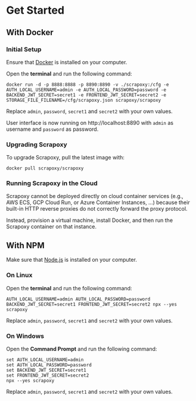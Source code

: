 # Get Started

## With Docker

### Initial Setup

Ensure that [Docker](https://www.docker.com) is installed on your computer.

Open the **terminal** and run the following command:

```shell
docker run -d -p 8888:8888 -p 8890:8890 -v ./scrapoxy:/cfg -e AUTH_LOCAL_USERNAME=admin -e AUTH_LOCAL_PASSWORD=password -e BACKEND_JWT_SECRET=secret1 -e FRONTEND_JWT_SECRET=secret2 -e STORAGE_FILE_FILENAME=/cfg/scrapoxy.json scrapoxy/scrapoxy
```

Replace `admin`, `password`, `secret1` and `secret2` with your own values.

User interface is now running on http://localhost:8890 with `admin` as username and `password` as password.


### Upgrading Scrapoxy

To upgrade Scrapoxy, pull the latest image with:

```shell
docker pull scrapoxy/scrapoxy
```


### Running Scrapoxy in the Cloud

Scrapoxy cannot be deployed directly on cloud container services 
(e.g., AWS ECS, GCP Cloud Run, or Azure Container Instances, ...) 
because their built-in HTTP reverse proxies do not correctly forward the proxy protocol.

Instead, provision a virtual machine, install Docker, and then run the Scrapoxy container on that instance.


## With NPM

Make sure that [Node.js](https://nodejs.org) is installed on your computer.

### On Linux

Open the **terminal** and run the following command:

```shell
AUTH_LOCAL_USERNAME=admin AUTH_LOCAL_PASSWORD=password BACKEND_JWT_SECRET=secret1 FRONTEND_JWT_SECRET=secret2 npx --yes scrapoxy
```

Replace `admin`, `password`, `secret1` and `secret2` with your own values.


### On Windows

Open the **Command Prompt** and run the following command:

```shell
set AUTH_LOCAL_USERNAME=admin
set AUTH_LOCAL_PASSWORD=password
set BACKEND_JWT_SECRET=secret1
set FRONTEND_JWT_SECRET=secret2
npx --yes scrapoxy
```

Replace `admin`, `password`, `secret1` and `secret2` with your own values.
